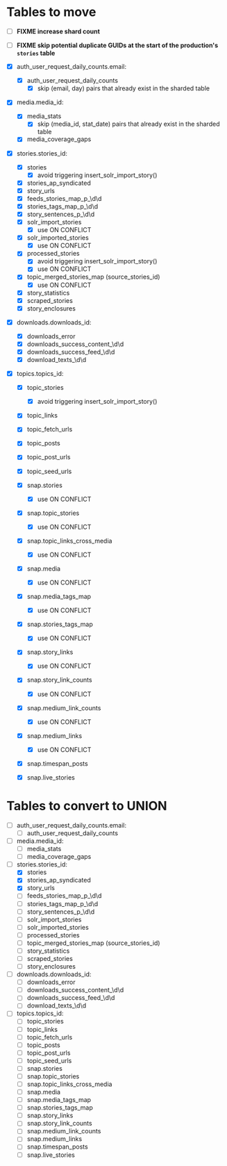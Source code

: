 # Tables to move

* [ ] **FIXME increase shard count**
* [ ] **FIXME skip potential duplicate GUIDs at the start of the production's `stories` table**

* [x] auth_user_request_daily_counts.email:
    * [x] auth_user_request_daily_counts
      * [x] skip (email, day) pairs that already exist in the sharded table

* [x] media.media_id:
    * [x] media_stats
      * [x] skip (media_id, stat_date) pairs that already exist in the sharded table
    * [x] media_coverage_gaps

* [x] stories.stories_id:
    * [x] stories
      * [x] avoid triggering insert_solr_import_story()
    * [x] stories_ap_syndicated
    * [x] story_urls
    * [x] feeds_stories_map_p_\d\d
    * [x] stories_tags_map_p_\d\d
    * [x] story_sentences_p_\d\d
    * [x] solr_import_stories
      * [x] use ON CONFLICT
    * [x] solr_imported_stories
      * [x] use ON CONFLICT
    * [x] processed_stories
      * [x] avoid triggering insert_solr_import_story()
      * [x] use ON CONFLICT
    * [x] topic_merged_stories_map (source_stories_id)
      * [x] use ON CONFLICT
    * [x] story_statistics
    * [x] scraped_stories
    * [x] story_enclosures

* [x] downloads.downloads_id:
    * [x] downloads_error
    * [x] downloads_success_content_\d\d
    * [x] downloads_success_feed_\d\d
    * [x] download_texts_\d\d

* [x] topics.topics_id:
    * [x] topic_stories
      * [x] avoid triggering insert_solr_import_story()
    * [x] topic_links
    * [x] topic_fetch_urls
    * [x] topic_posts
    * [x] topic_post_urls
    * [x] topic_seed_urls
    * [x] snap.stories
      * [x] use ON CONFLICT
    * [x] snap.topic_stories
      * [x] use ON CONFLICT
    * [x] snap.topic_links_cross_media
      * [x] use ON CONFLICT
    * [x] snap.media
      * [x] use ON CONFLICT
    * [x] snap.media_tags_map
      * [x] use ON CONFLICT
    * [x] snap.stories_tags_map
      * [x] use ON CONFLICT
    * [x] snap.story_links
      * [x] use ON CONFLICT
    * [x] snap.story_link_counts
      * [x] use ON CONFLICT
    * [x] snap.medium_link_counts
      * [x] use ON CONFLICT
    * [x] snap.medium_links
      * [x] use ON CONFLICT
    * [x] snap.timespan_posts
    * [x] snap.live_stories


# Tables to convert to UNION

* [ ] auth_user_request_daily_counts.email:
    * [ ] auth_user_request_daily_counts

* [ ] media.media_id:
    * [ ] media_stats
    * [ ] media_coverage_gaps

* [ ] stories.stories_id:
    * [x] stories
    * [x] stories_ap_syndicated
    * [x] story_urls
    * [ ] feeds_stories_map_p_\d\d
    * [ ] stories_tags_map_p_\d\d
    * [ ] story_sentences_p_\d\d
    * [ ] solr_import_stories
    * [ ] solr_imported_stories
    * [ ] processed_stories
    * [ ] topic_merged_stories_map (source_stories_id)
    * [ ] story_statistics
    * [ ] scraped_stories
    * [ ] story_enclosures

* [ ] downloads.downloads_id:
    * [ ] downloads_error
    * [ ] downloads_success_content_\d\d
    * [ ] downloads_success_feed_\d\d
    * [ ] download_texts_\d\d

* [ ] topics.topics_id:
    * [ ] topic_stories
    * [ ] topic_links
    * [ ] topic_fetch_urls
    * [ ] topic_posts
    * [ ] topic_post_urls
    * [ ] topic_seed_urls
    * [ ] snap.stories
    * [ ] snap.topic_stories
    * [ ] snap.topic_links_cross_media
    * [ ] snap.media
    * [ ] snap.media_tags_map
    * [ ] snap.stories_tags_map
    * [ ] snap.story_links
    * [ ] snap.story_link_counts
    * [ ] snap.medium_link_counts
    * [ ] snap.medium_links
    * [ ] snap.timespan_posts
    * [ ] snap.live_stories
